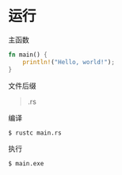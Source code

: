 # 运行

主函数

```rust
fn main() {
    println!("Hello, world!");
}
```

文件后缀&#x20;

> .rs

编译

```bash
$ rustc main.rs
```

执行

```bash
$ main.exe
```

